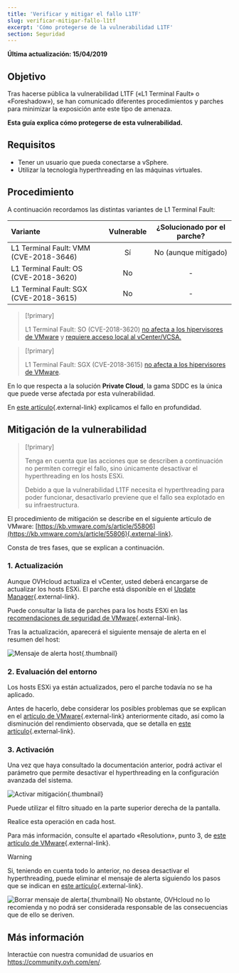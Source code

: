 ```yaml
---
title: 'Verificar y mitigar el fallo L1TF'
slug: verificar-mitigar-fallo-l1tf
excerpt: 'Cómo protegerse de la vulnerabilidad L1TF'
section: Seguridad
---
```


**Última actualización: 15/04/2019**

## Objetivo

Tras hacerse pública la vulnerabilidad L1TF («L1 Terminal Fault» o «Foreshadow»), se han comunicado diferentes procedimientos y parches para minimizar la exposición ante este tipo de amenaza.

**Esta guía explica cómo protegerse de esta vulnerabilidad.**

## Requisitos

- Tener un usuario que pueda conectarse a vSphere.
- Utilizar la tecnología hyperthreading en las máquinas virtuales.

## Procedimiento

A continuación recordamos las distintas variantes de L1 Terminal Fault:

|Variante|Vulnerable|¿Solucionado por el parche?|
|:---|:---:|:---:|
|L1 Terminal Fault: VMM (CVE-2018-3646)| Sí | No (aunque mitigado) |
|L1 Terminal Fault: OS (CVE-2018-3620)| No | - |
|L1 Terminal Fault: SGX (CVE-2018-3615)| No | - |

> [!primary]
> 
> L1 Terminal Fault: SO (CVE-2018-3620) [no afecta a los hipervisores de VMware](https://kb.vmware.com/s/article/55807) y [requiere acceso local al vCenter/VCSA.](https://kb.vmware.com/s/article/52312)
>

> [!primary]
> 
> L1 Terminal Fault: SGX (CVE-2018-3615) [no afecta a los hipervisores de VMware](https://kb.vmware.com/s/article/54913).
> 

En lo que respecta a la solución **Private Cloud**, la gama SDDC es la única que puede verse afectada por esta vulnerabilidad.

En [este artículo](https://www.ovh.es/noticias/articulos/al516.l1-terminal-fault-l1tf-o-foreshadow-ultima-vulnerabilidad){.external-link} explicamos el fallo en profundidad.

## Mitigación de la vulnerabilidad

> [!primary]
>
> Tenga en cuenta que las acciones que se describen a continuación no permiten corregir el fallo, sino únicamente desactivar el hyperthreading en los hosts ESXi.
> 
> Debido a que la vulnerabilidad L1TF necesita el hyperthreading para poder funcionar, desactivarlo previene que el fallo sea explotado en su infraestructura.
>

El procedimiento de mitigación se describe en el siguiente artículo de VMware: [https://kb.vmware.com/s/article/55806](https://kb.vmware.com/s/article/55806){.external-link}.

Consta de tres fases, que se explican a continuación.

### 1. Actualización

Aunque OVHcloud actualiza el vCenter, usted deberá encargarse de actualizar los hosts ESXi. El parche está disponible en el [Update Manager](https://docs.ovh.com/es/private-cloud/utilizar_vmware_update_manager/){.external-link}.

Puede consultar la lista de parches para los hosts ESXi en las [recomendaciones de seguridad de VMware](https://www.vmware.com/security/advisories/VMSA-2018-0020.html){.external-link}.

Tras la actualización, aparecerá el siguiente mensaje de alerta en el resumen del host:

![Mensaje de alerta host](images/warningMsg.png){.thumbnail}

### 2. Evaluación del entorno

Los hosts ESXi ya están actualizados, pero el parche todavía no se ha aplicado.

Antes de hacerlo, debe considerar los posibles problemas que se explican en el [artículo de VMware](https://kb.vmware.com/s/article/55806){.external-link} anteriormente citado, así como la disminución del rendimiento observada, que se detalla en [este artículo](https://kb.vmware.com/s/article/55767){.external-link}.

### 3.  Activación

Una vez que haya consultado la documentación anterior, podrá activar el parámetro que permite desactivar el hyperthreading en la configuración avanzada del sistema.

![Activar mitigación](images/enableMitigation.png){.thumbnail}

Puede utilizar el filtro situado en la parte superior derecha de la pantalla.

Realice esta operación en cada host.

Para más información, consulte el apartado «Resolution», punto 3, de [este artículo de VMware](https://kb.vmware.com/s/article/55806){.external-link}.

> [!warning]
> 
> Si, teniendo en cuenta todo lo anterior, no desea desactivar el hyperthreading, puede eliminar el mensaje de alerta siguiendo los pasos que se indican en [este artículo](https://kb.vmware.com/s/article/57374){.external-link}.
> 
> ![Borrar mensaje de alerta](images/deleteWarning.png){.thumbnail}
> No obstante, OVHcloud no lo recomienda y no podrá ser considerada responsable de las consecuencias que de ello se deriven.
>

## Más información

Interactúe con nuestra comunidad de usuarios en <https://community.ovh.com/en/>.